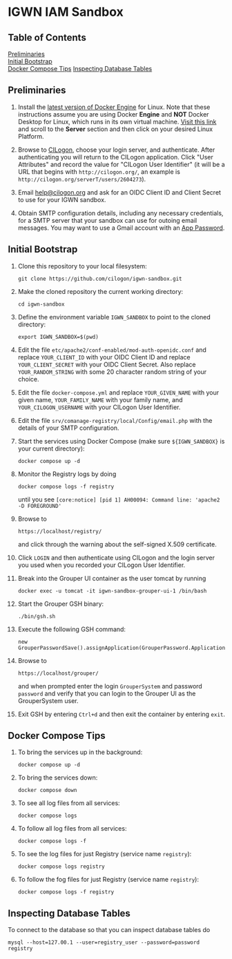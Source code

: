 # IGWN IAM Sandbox

## Table of Contents
[Preliminaries](#preliminaries)  
[Initial Bootstrap](#bootstrap)  
[Docker Compose Tips](#composetips)
[Inspecting Database Tables](#databasetables)

<a name="preliminaries"></a>
## Preliminaries

1. Install the [latest version of Docker Engine](https://docs.docker.com/engine/install/) 
for Linux. Note that these instructions assume you are using Docker **Engine** and
**NOT** Docker Desktop for Linux, which runs in its own virtual machine.
[Visit this link](https://docs.docker.com/engine/install/) and scroll to the **Server** section
and then click on your desired Linux Platform.

1. Browse to [CILogon](https://cilogon.org), choose your login server, and authenticate.
After authenticating you will return to the CILogon application. Click "User Attributes" and
record the value for "CILogon User Identifier" (it will be a URL that begins with `http://cilogon.org/`, an
example is `http://cilogon.org/serverT/users/2604273`). 

1. Email [help@cilogon.org](mailto:help@cilogon.org) and ask for an OIDC Client ID and Client Secret
to use for your IGWN sandbox.

1. Obtain SMTP configuration details, including any necessary credentials, for a SMTP server that your
sandbox can use for outoing email messages. You may want to use a Gmail account with 
an [App Password](https://support.google.com/mail/answer/185833?hl=en).

<a name="bootstrap"></a>
## Initial Bootstrap

1. Clone this repository to your local filesystem:

    ```
    git clone https://github.com/cilogon/igwn-sandbox.git
    ```

1. Make the cloned repository the current working directory:

    ```
    cd igwn-sandbox
    ```

1. Define the environment variable `IGWN_SANDBOX` to point to the 
cloned directory:

    ```
    export IGWN_SANDBOX=$(pwd)
    ```

1. Edit the file `etc/apache2/conf-enabled/mod-auth-openidc.conf` and replace `YOUR_CLIENT_ID` with your OIDC Client
   ID and replace `YOUR_CLIENT_SECRET` with your OIDC Client Secret. Also replace `YOUR_RANDOM_STRING` with some 20
   character random string of your choice.

1. Edit the file `docker-compose.yml` and replace `YOUR_GIVEN_NAME` with your given name, `YOUR_FAMILY_NAME` with
   your family name, and `YOUR_CILOGON_USERNAME` with your CILogon User Identifier.

1. Edit the file `srv/comanage-registry/local/Config/email.php` with the details of your SMTP configuration.

1. Start the services using Docker Compose (make sure `${IGWN_SANDBOX}` is your current directory):
    ```
    docker compose up -d
    ```

1. Monitor the Registry logs by doing

    ```
    docker compose logs -f registry
    ```

    until you see `[core:notice] [pid 1] AH00094: Command line: 'apache2 -D FOREGROUND'`

1. Browse to

    ```
    https://localhost/registry/
    ```

    and click through the warning about the self-signed X.509 certificate.

1. Click `LOGIN` and then authenticate using CILogon and the login server you used when you recorded
   your CILogon User Identifier.

1. Break into the Grouper UI container as the user tomcat by running

    ```
    docker exec -u tomcat -it igwn-sandbox-grouper-ui-1 /bin/bash
    ```

1. Start the Grouper GSH binary:

    ```
    ./bin/gsh.sh
    ```

1. Execute the following GSH command:

    ```
    new GrouperPasswordSave().assignApplication(GrouperPassword.Application.UI).assignUsername("GrouperSystem").assignPassword("password").save();
    ```

1. Browse to 

    ```
    https://localhost/grouper/
    ```

    and when prompted enter the login `GrouperSystem` and password `password` and verify that you can
    login to the Grouper UI as the GrouperSystem user.

1. Exit GSH by entering `Ctrl+d` and then exit the container by entering `exit`.



<a name="composetips"></a>
## Docker Compose Tips

1. To bring the services up in the background:

    ```
    docker compose up -d
    ```

1. To bring the services down:

    ```
    docker compose down
    ```

1. To see all log files from all services:

    ```
    docker compose logs
    ```

1. To follow all log files from all services:

    ```
    docker compose logs -f
    ```

1. To see the log files for just Registry (service name `registry`):

    ```
    docker compose logs registry
    ```

1. To follow the fog files for just Registry (service name `registry`):

    ```
    docker compose logs -f registry
    ```

<a name="databasetables"></a>
## Inspecting Database Tables

To connect to the database so that you can inspect database tables do

```
mysql --host=127.00.1 --user=registry_user --password=password registry
```




